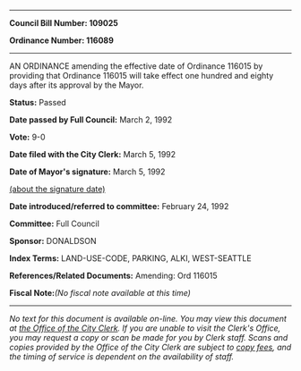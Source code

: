 

********

**Council Bill Number: 109025**
   
**Ordinance Number: 116089**
********

 AN ORDINANCE amending the effective date of Ordinance 116015 by providing that Ordinance 116015 will take effect one hundred and eighty days after its approval by the Mayor.

**Status:** Passed
   
**Date passed by Full Council:** March 2, 1992
   
**Vote:** 9-0
   
**Date filed with the City Clerk:** March 5, 1992
   
**Date of Mayor's signature:** March 5, 1992
   
[(about the signature date)](/~public/approvaldate.htm)
   
   
   
**Date introduced/referred to committee:** February 24, 1992
   
**Committee:** Full Council
   
**Sponsor:** DONALDSON
   
   
**Index Terms:** LAND-USE-CODE, PARKING, ALKI, WEST-SEATTLE

**References/Related Documents:** Amending: Ord 116015

**Fiscal Note:**_(No fiscal note available at this time)_
********

_No text for this document is available on-line. You may view this document at [the Office of the City Clerk](http://www.seattle.gov/leg/clerk/contactUs.htm). If you are unable to visit the Clerk's Office, you may request a copy or scan be made for you by Clerk staff. Scans and copies provided by the Office of the City Clerk are subject to [copy fees](http://clerk.seattle.gov/~public/clerkfees.htm), and the timing of service is dependent on the availability of staff._

